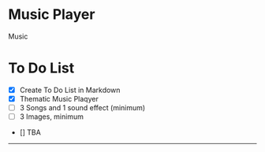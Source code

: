 # Music Player
Music

# To Do List 
- [x] Create To Do List in Markdown
- [x] Thematic Music Plaqyer
- [ ] 3 Songs and 1 sound effect (minimum)
- [ ] 3 Images, minimum
- [] TBA

---
